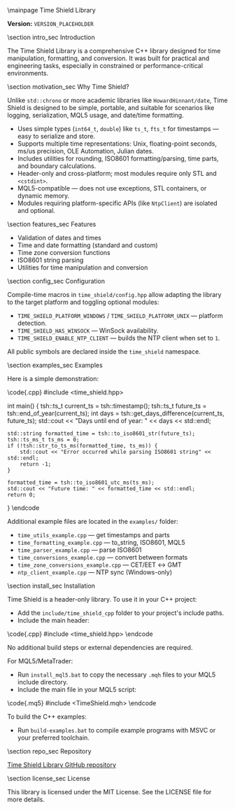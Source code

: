 \mainpage Time Shield Library

**Version:** `VERSION_PLACEHOLDER`

\section intro_sec Introduction

The Time Shield Library is a comprehensive C++ library designed for time manipulation, formatting, and conversion.
It was built for practical and engineering tasks, especially in constrained or performance-critical environments.

\section motivation_sec Why Time Shield?

Unlike `std::chrono` or more academic libraries like `HowardHinnant/date`, Time Shield is designed to be simple,
portable, and suitable for scenarios like logging, serialization, MQL5 usage, and date/time formatting.

- Uses simple types (`int64_t`, `double`) like `ts_t`, `fts_t` for timestamps — easy to serialize and store.
- Supports multiple time representations: Unix, floating-point seconds, ms/us precision, OLE Automation, Julian dates.
- Includes utilities for rounding, ISO8601 formatting/parsing, time parts, and boundary calculations.
- Header-only and cross-platform; most modules require only STL and `<cstdint>`.
- MQL5-compatible — does not use exceptions, STL containers, or dynamic memory.
- Modules requiring platform-specific APIs (like `NtpClient`) are isolated and optional.

\section features_sec Features

- Validation of dates and times
- Time and date formatting (standard and custom)
- Time zone conversion functions
- ISO8601 string parsing
- Utilities for time manipulation and conversion

\section config_sec Configuration

Compile-time macros in `time_shield/config.hpp` allow adapting the library to
the target platform and toggling optional modules:

- `TIME_SHIELD_PLATFORM_WINDOWS` / `TIME_SHIELD_PLATFORM_UNIX` — platform
  detection.
- `TIME_SHIELD_HAS_WINSOCK` — WinSock availability.
- `TIME_SHIELD_ENABLE_NTP_CLIENT` — builds the NTP client when set to `1`.

All public symbols are declared inside the `time_shield` namespace.

\section examples_sec Examples

Here is a simple demonstration:

\code{.cpp}
#include <time_shield.hpp>

int main() {
    tsh::ts_t current_ts = tsh::timestamp();
    tsh::ts_t future_ts = tsh::end_of_year(current_ts);
    int days = tsh::get_days_difference(current_ts, future_ts);
    std::cout << "Days until end of year: " << days << std::endl;

    std::string formatted_time = tsh::to_iso8601_str(future_ts);
    tsh::ts_ms_t ts_ms = 0;
    if (!tsh::str_to_ts_ms(formatted_time, ts_ms)) {
        std::cout << "Error occurred while parsing ISO8601 string" << std::endl;
        return -1;
    }

    formatted_time = tsh::to_iso8601_utc_ms(ts_ms);
    std::cout << "Future time: " << formatted_time << std::endl;
    return 0;
}
\endcode

Additional example files are located in the `examples/` folder:

- `time_utils_example.cpp` — get timestamps and parts
- `time_formatting_example.cpp` — to_string, ISO8601, MQL5
- `time_parser_example.cpp` — parse ISO8601
- `time_conversions_example.cpp` — convert between formats
- `time_zone_conversions_example.cpp` — CET/EET ↔ GMT
- `ntp_client_example.cpp` — NTP sync (Windows-only)

\section install_sec Installation

Time Shield is a header-only library. To use it in your C++ project:

- Add the `include/time_shield_cpp` folder to your project's include paths.
- Include the main header:

\code{.cpp}
#include <time_shield.hpp>
\endcode

No additional build steps or external dependencies are required.

For MQL5/MetaTrader:

- Run `install_mql5.bat` to copy the necessary `.mqh` files to your MQL5 include directory.
- Include the main file in your MQL5 script:

\code{.mq5}
#include <TimeShield.mqh>
\endcode

To build the C++ examples:

- Run `build-examples.bat` to compile example programs with MSVC or your preferred toolchain.

\section repo_sec Repository

[Time Shield Library GitHub repository](https://github.com/NewYaroslav/time-shield-cpp)

\section license_sec License

This library is licensed under the MIT License. See the LICENSE file for more details.